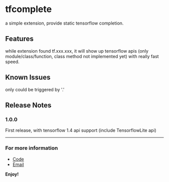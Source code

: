 # tfcomplete

a simple extension, provide static tensorflow completion.


## Features

while extension found tf.xxx.xxx, it will show up tensorflow apis (only module/class/function, class method not implemented yet) with really fast speed.

## Known Issues

only could be triggered by '.'

## Release Notes

### 1.0.0
First release, with tensorflow 1.4 api support (include TensorflowLite api)

-----------------------------------------------------------------------------------------------------------
### For more information

* [Code](https://github.com/afpro/tfcomplete)
* [Email](mailto:admin@afpro.net)

**Enjoy!**